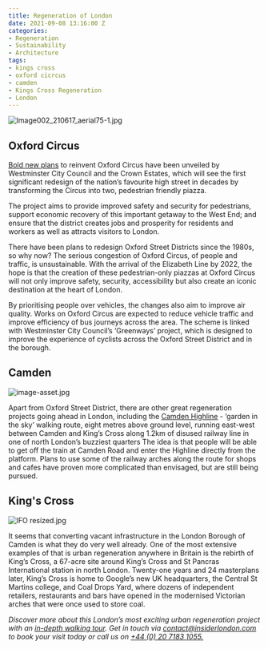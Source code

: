 ```yaml
---
title: Regeneration of London
date: 2021-09-08 13:16:00 Z
categories:
- Regeneration
- Sustainability
- Architecture
tags:
- kings cross
- oxford cicrcus
- camden
- Kings Cross Regeneration
- London
---
```


![Image002_210617_aerial75-1.jpg](/uploads/Image002_210617_aerial75-1.jpg)

## Oxford Circus

[Bold new plans](https://osd.london/project/oxford-circus/) to reinvent Oxford Circus have been unveiled by Westminster City Council and the Crown Estates, which will see the first significant redesign of the nation’s favourite high street in decades by transforming the Circus into two, pedestrian friendly piazza.

The project aims to provide improved safety and security for pedestrians, support economic recovery of this important getaway to the West End; and ensure that the district creates jobs and prosperity for residents and workers as well as attracts visitors to London.

There have been plans to redesign Oxford Street Districts since the 1980s, so why now? The serious congestion of Oxford Circus, of people and traffic, is unsustainable. With the arrival of the Elizabeth Line by 2022, the hope is that the creation of these pedestrian-only piazzas at Oxford Circus will not only improve safety, security, accessibility but also create an iconic destination at the heart of London.

By prioritising people over vehicles, the changes also aim to improve air quality. Works on Oxford Circus are expected to reduce vehicle traffic and improve efficiency of bus journeys across the area. The scheme is linked with Westminster City Council’s ‘Greenways’ project, which is designed to improve the experience of cyclists across the Oxford Street District and in the borough.

## Camden

![image-asset.jpg](/uploads/image-asset.jpg)

Apart from Oxford Street District, there are other great regeneration projects going ahead in London, including the [Camden Highline](https://www.camdenhighline.com/) - ‘garden in the sky’ walking route, eight metres above ground level, running east-west between Camden and King’s Cross along 1.2km of disused railway line in one of north London’s buzziest quarters The idea is that people will be able to get off the train at Camden Road and enter the Highline directly from the platform.
Plans to use some of the railway arches along the route for shops and cafes have proven more complicated than envisaged, but are still being pursued.

## King's Cross

![IFO resized.jpg](/uploads/IFO%20resized.jpg)

It seems that converting vacant infrastructure in the London Borough of Camden is what they do very well already.
One of the most extensive examples of that is urban regeneration anywhere in Britain is the rebirth of King’s Cross, a 67-acre site around King’s Cross and St Pancras International station in north London. Twenty-one years and 24 masterplans later, King’s Cross is home to Google’s new UK headquarters, the Central St Martins college, and Coal Drops Yard, where dozens of independent retailers, restaurants and bars have opened in the modernised Victorian arches that were once used to store coal.


*Discover more about this London’s most exciting urban regeneration project with an [in-depth walking tour](https://www.insiderlondon.com/london/educational-tours/kings-cross-regeneration/). Get in touch via [contact@insiderlondon.com](https://www.insiderlondon.com/contact-us/) to book your visit today or call us on  [+44 (0) 20 7183 1055.](https://www.insiderlondon.com/contact-us/)*